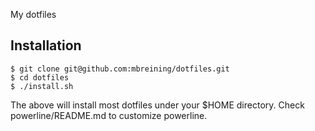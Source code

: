 My dotfiles

Installation
------------

```
$ git clone git@github.com:mbreining/dotfiles.git
$ cd dotfiles
$ ./install.sh
```

The above will install most dotfiles under your $HOME directory.
Check powerline/README.md to customize powerline.
